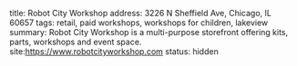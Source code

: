 title: Robot City Workshop
address: 3226 N Sheffield Ave, Chicago, IL 60657
tags: retail, paid workshops, workshops for children, lakeview
summary: Robot City Workshop is a multi-purpose storefront offering kits, parts, workshops and event space.
site:https://www.robotcityworkshop.com
status: hidden

